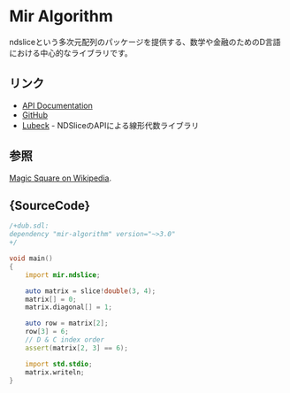 # Mir Algorithm

ndsliceという多次元配列のパッケージを提供する、数学や金融のためのD言語における中心的なライブラリです。

## リンク

 - [API Documentation](http://docs.algorithm.dlang.io)
 - [GitHub](https://github.com/libmir/mir-algorithm)
 - [Lubeck](https://github.com/kaleidicassociates/lubeck) - NDSliceのAPIによる線形代数ライブラリ

## 参照

[Magic Square on Wikipedia](https://en.wikipedia.org/wiki/Magic_square).

## {SourceCode}

```d
/+dub.sdl:
dependency "mir-algorithm" version="~>3.0"
+/

void main()
{
    import mir.ndslice;

    auto matrix = slice!double(3, 4);
    matrix[] = 0;
    matrix.diagonal[] = 1;

    auto row = matrix[2];
    row[3] = 6;
    // D & C index order
    assert(matrix[2, 3] == 6);

    import std.stdio;
    matrix.writeln;
}
```
